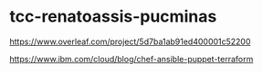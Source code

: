# tcc-renatoassis-pucminas
https://www.overleaf.com/project/5d7ba1ab91ed400001c52200


https://www.ibm.com/cloud/blog/chef-ansible-puppet-terraform

